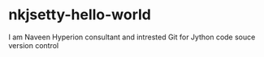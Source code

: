 # nkjsetty-hello-world
I am Naveen Hyperion consultant and intrested Git for Jython code souce version control
